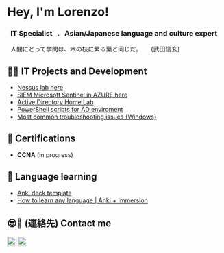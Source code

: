 <h1> Hey, I'm Lorenzo! <br/></h1>

<h3>&nbsp; IT Specialist &nbsp; . &nbsp; Asian/Japanese language and culture expert</h3>
&nbsp; 人間にとって学問は、木の枝に繁る葉と同じだ。　　{武田信玄}

<h2>👨‍💻 IT Projects and Development</h2>

- [Nessus lab here](https://github.com/Wolanet/Anki_deck-language-learning)
- [SIEM Microsoft Sentinel in AZURE here](https://github.com/Wolanet/Anki_deck-language-learning)
- [Active Directory Home Lab](https://github.com/Wolanet/Anki_deck-language-learning)
- [PowerShell scripts for AD enviroment](https://github.com/Wolanet/ActiveDirectory-scripts)
- [Most common troubleshooting issues {Windows}](https://github.com/Wolanet/Anki_deck-language-learning)

<h2>📜 Certifications</h2>

- **CCNA** (in progress)

<h2>🔰 Language learning</h2>

- [Anki deck template](https://github.com/Wolanet/Anki_deck-language-learning)
- [How to learn any language | Anki + Immersion](https://github.com/Wolanet/Anki_deck-language-learning)

<h2>😎🤳 (連絡先) Contact me</h2>

[<img align="left" alt="LoBe | LinkedIn" width="22px" src="https://cdn.jsdelivr.net/npm/simple-icons@v3/icons/linkedin.svg" />][linkedin]
[<img align="left" alt="LoBe | Instagram" width="22px" src="https://cdn.jsdelivr.net/npm/simple-icons@v3/icons/instagram.svg" />][instagram]

[instagram]: https://www.instagram.com/magnificent.flow/
[linkedin]: https://www.linkedin.com/in/lorenzobertini-netw/

<!-- Wolanet/Wolanet is a ✨ special ✨ repository because its `README.md` (this file) appears on your GitHub profile. -->

